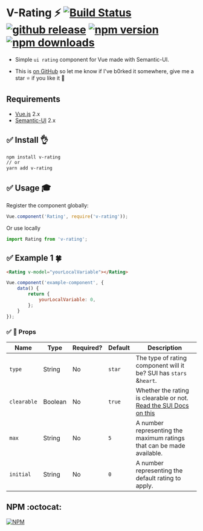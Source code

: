 # V-Rating :zap: [![Build Status](https://travis-ci.org/vinayakkulkarni/v-rating.svg?branch=master)](https://travis-ci.org/vinayakkulkarni/v-rating) <a href="https://github.com/vinayakkulkarni/v-rating/releases/latest"><img src="https://img.shields.io/github/release/vinayakkulkarni/v-rating.svg" alt="github release"></a> <a href="http://npmjs.org/package/v-rating"><img src="https://img.shields.io/npm/v/v-rating.svg" alt="npm version"></a> <a href="http://npm-stat.com/charts.html?package=v-rating"><img src="https://img.shields.io/npm/dm/v-rating.svg" alt="npm downloads"></a>

+ Simple `ui rating` component for Vue made with Semantic-UI.

+ This is [on GitHub](https://github.com/vinayakkulkarni/v-rating)  so let me know if I've b0rked it somewhere, give me a star :star: if you like it :beers:

## Requirements

* [Vue.js](https://vuejs.org/) 2.x
* [Semantic-UI](https://semantic-ui.com/) 2.x

## :white_check_mark: Install :ok_hand:

```bash
npm install v-rating
// or
yarn add v-rating
```

## :white_check_mark: Usage :mortar_board:

Register the component globally:
```javascript
Vue.component('Rating', require('v-rating'));
```
Or use locally
```javascript
import Rating from 'v-rating';
```

## :white_check_mark: Example 1 :four_leaf_clover:

```html
<Rating v-model="yourLocalVariable"></Rating>
```

```javascript
Vue.component('example-component', {
	data() {
		return {
			yourLocalVariable: 0,
		};
	}
});
```

### :white_check_mark: :book: Props

| Name | Type | Required? | Default | Description |
| --- | --- | --- | --- | --- |
| `type` | String | No | `star` | The type of rating component will it be? SUI has `stars` &`heart`. |
| `clearable` | Boolean | No | `true` | Whether the rating is clearable or not. [Read the SUI Docs on this](https://semantic-ui.com/modules/rating.html#/settings) |
| `max` | String | No | `5` | A number representing the maximum ratings that can be made available. |
| `initial` | String | No | `0` | A number representing the default rating to apply. |

## NPM :octocat:  

[![NPM](https://nodei.co/npm/v-rating.png?downloads=true&downloadRank=true&stars=true)](https://nodei.co/npm/v-rating/)